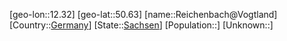 ﻿---
location: [50.63,12.32]
type: City
tags:
- geo/City


SpocWebEntityId: 33686
isDeleted: false
confidential: public

---
[geo-lon::12.32]
[geo-lat::50.63]
[name::Reichenbach@Vogtland]
[Country::[Germany](geo/Continent/Europe/Germany.md)]
[State::[Sachsen](geo/Continent/Europe/Germany/Sachsen.md)]
[Population::]
[Unknown::]

